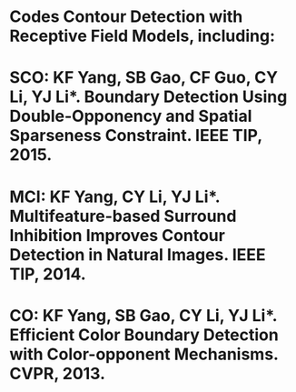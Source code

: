 # Codes Contour Detection with Receptive Field Models, including:
# SCO:  KF Yang, SB Gao, CF Guo, CY Li, YJ Li*. Boundary Detection Using Double-Opponency and Spatial Sparseness Constraint. IEEE TIP, 2015.
# MCI:  KF Yang, CY Li, YJ Li*. Multifeature-based Surround Inhibition Improves Contour Detection in Natural Images. IEEE TIP, 2014.
# CO:   KF Yang, SB Gao, CY Li, YJ Li*. Efficient Color Boundary Detection with Color-opponent Mechanisms. CVPR, 2013.
